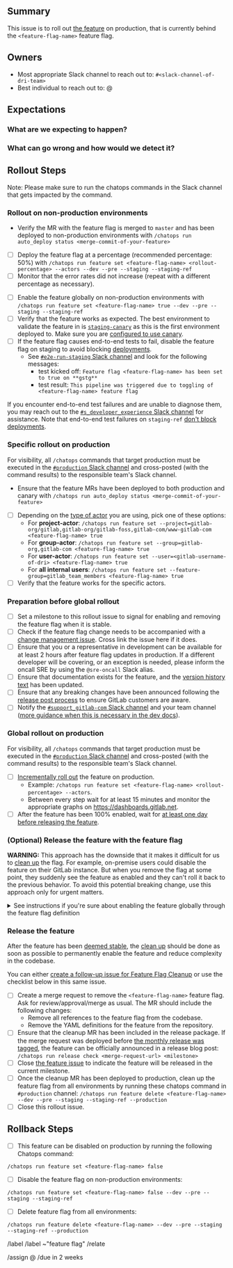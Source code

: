 <!-- Title suggestion: [FF] `<feature-flag-name>` -- <short description> -->

## Summary

This issue is to roll out [the feature](<feature-issue-link>) on production,
that is currently behind the `<feature-flag-name>` feature flag.

## Owners

- Most appropriate Slack channel to reach out to: `#<slack-channel-of-dri-team>`
- Best individual to reach out to: @<gitlab-username-of-dri>

## Expectations

### What are we expecting to happen?

<!-- Describe the expected outcome when rolling out this feature -->

### What can go wrong and how would we detect it?

<!-- Data loss, broken pages, stability/availability impact? -->

<!-- Which dashboards from https://dashboards.gitlab.net are most relevant? -->

## Rollout Steps

Note: Please make sure to run the chatops commands in the Slack channel that gets impacted by the command.

### Rollout on non-production environments

- Verify the MR with the feature flag is merged to `master` and has been deployed to non-production environments with `/chatops run auto_deploy status <merge-commit-of-your-feature>`
<!-- Delete Incremental roll out if it is not relevant to this deploy -->
- [ ] Deploy the feature flag at a percentage (recommended percentage: 50%) with `/chatops run feature set <feature-flag-name> <rollout-percentage> --actors --dev --pre --staging --staging-ref`
- [ ] Monitor that the error rates did not increase (repeat with a different percentage as necessary).
<!-- End of block for deletes -->
- [ ] Enable the feature globally on non-production environments with `/chatops run feature set <feature-flag-name> true --dev --pre --staging --staging-ref`
- [ ] Verify that the feature works as expected.
      The best environment to validate the feature in is [`staging-canary`](https://about.gitlab.com/handbook/engineering/infrastructure/environments/#staging-canary) as this is the first environment deployed to. Make sure you are [configured to use canary](https://next.gitlab.com/).
- [ ] If the feature flag causes end-to-end tests to fail, disable the feature flag on staging to avoid blocking [deployments](https://about.gitlab.com/handbook/engineering/deployments-and-releases/deployments/).
   - See [`#e2e-run-staging` Slack channel](https://gitlab.enterprise.slack.com/archives/CBS3YKMGD) and look for the following messages:
      - test kicked off: `Feature flag <feature-flag-name> has been set to true on **gstg**`
      - test result: `This pipeline was triggered due to toggling of <feature-flag-name> feature flag`

If you encounter end-to-end test failures and are unable to diagnose them, you may reach out to the [`#s_developer_experience` Slack channel](https://gitlab.enterprise.slack.com/archives/C07TWBRER7H) for assistance. Note that end-to-end test failures on `staging-ref` [don't block deployments](https://about.gitlab.com/handbook/engineering/infrastructure/environments/staging-ref/#how-to-use-staging-ref).

### Specific rollout on production

For visibility, all `/chatops` commands that target production must be executed in the [`#production` Slack channel](https://gitlab.slack.com/archives/C101F3796)
and cross-posted (with the command results) to the responsible team's Slack channel.

- Ensure that the feature MRs have been deployed to both production and canary with `/chatops run auto_deploy status <merge-commit-of-your-feature>`
- [ ] Depending on the [type of actor](https://docs.gitlab.com/ee/development/feature_flags/#feature-actors) you are using, pick one of these options:
  - For **project-actor**: `/chatops run feature set --project=gitlab-org/gitlab,gitlab-org/gitlab-foss,gitlab-com/www-gitlab-com <feature-flag-name> true`
  - For **group-actor**: `/chatops run feature set --group=gitlab-org,gitlab-com <feature-flag-name> true`
  - For **user-actor**: `/chatops run feature set --user=<gitlab-username-of-dri> <feature-flag-name> true`
  - For **all internal users**: `/chatops run feature set --feature-group=gitlab_team_members <feature-flag-name> true`
- [ ] Verify that the feature works for the specific actors.

### Preparation before global rollout

- [ ] Set a milestone to this rollout issue to signal for enabling and removing the feature flag when it is stable.
- [ ] Check if the feature flag change needs to be accompanied with a
  [change management issue](https://about.gitlab.com/handbook/engineering/infrastructure-platforms/change-management/#feature-flags-and-the-change-management-process).
  Cross link the issue here if it does.
- [ ] Ensure that you or a representative in development can be available for at least 2 hours after feature flag updates in production.
  If a different developer will be covering, or an exception is needed, please inform the oncall SRE by using the `@sre-oncall` Slack alias.
- [ ] Ensure that documentation exists for the feature, and the [version history text](https://docs.gitlab.com/development/documentation/feature_flags/#add-history-text) has been updated.
- [ ] Ensure that any breaking changes have been announced following the [release post process](https://about.gitlab.com/handbook/marketing/blog/release-posts/#deprecations-removals-and-breaking-changes) to ensure GitLab customers are aware.
- [ ] Notify the [`#support_gitlab-com` Slack channel](https://gitlab.slack.com/archives/C4XFU81LG) and your team channel ([more guidance when this is necessary in the dev docs](https://docs.gitlab.com/development/feature_flags/controls/#communicate-the-change)).

### Global rollout on production

For visibility, all `/chatops` commands that target production must be executed in the [`#production` Slack channel](https://gitlab.slack.com/archives/C101F3796)
and cross-posted (with the command results) to the responsible team's Slack channel.

- [ ] [Incrementally roll out](https://docs.gitlab.com/development/feature_flags/controls/#process) the feature on production.
  - Example: `/chatops run feature set <feature-flag-name> <rollout-percentage> --actors`.
  - Between every step wait for at least 15 minutes and monitor the appropriate graphs on https://dashboards.gitlab.net.
- [ ] After the feature has been 100% enabled, wait for [at least one day before releasing the feature](#release-the-feature).

### (Optional) Release the feature with the feature flag

**WARNING:** This approach has the downside that it makes it difficult for us to
[clean up](https://docs.gitlab.com/development/feature_flags/controls/#cleaning-up) the flag.
For example, on-premise users could disable the feature on their GitLab instance. But when you
remove the flag at some point, they suddenly see the feature as enabled and they can't roll it back
to the previous behavior. To avoid this potential breaking change, use this approach only for urgent
matters.

<details><summary>See instructions if you're sure about enabling the feature globally through the feature flag definition</summary>

If you're still unsure whether the feature is [deemed stable](https://about.gitlab.com/handbook/product-development-flow/feature-flag-lifecycle/#including-a-feature-behind-feature-flag-in-the-final-release)
but want to release it in the current milestone, you can change the default state of the feature flag to be enabled.
To do so, follow these steps:

- [ ] Create a merge request with the following changes.
    - [ ] If feature was enabled for various actors, ensure the feature has been enabled globally on production `/chatops run feature get <feature-flag-name>`. If the feature has not been globally enabled then enable the feature globally using: `/chatops run feature set <feature-flag-name> true`
    - [ ] Set the `default_enabled` attribute in [the feature flag definition](https://docs.gitlab.com/ee/development/feature_flags/#feature-flag-definition-and-validation) to `true`.
    - [ ] Decide [which changelog entry](https://docs.gitlab.com/ee/development/feature_flags/#changelog) is needed.
- [ ] Ensure that the default-enabling MR has been included in the release package.
      If the merge request was deployed before [the monthly release was tagged](https://about.gitlab.com/handbook/engineering/releases/#self-managed-releases-1),
      the feature can be officially announced in a release blog post: `/chatops run release check <merge-request-url> <milestone>`
- [ ] After the default-enabling MR has been deployed, clean up the feature flag from all environments by running these chatops command in the `#production` channel: `/chatops run feature delete <feature-flag-name> --dev --pre --staging --staging-ref --production`
- [ ] Close [the feature issue](<feature-issue-link>) to indicate the feature will be released in the current milestone.
- [ ] Set the next milestone to this rollout issue for scheduling [the flag removal](#release-the-feature).
- [ ] (Optional) You can [create a separate issue](https://gitlab.com/gitlab-org/gitlab/-/issues/new?issuable_template=Feature%20Flag%20Cleanup) for scheduling the steps below to [Release the feature](#release-the-feature).
    - [ ] Set the title to "[FF] `<feature-flag-name>` - Cleanup".
    - [ ] Execute the `/copy_metadata <this-rollout-issue-link>` quick action to copy the labels from this rollout issue.
    - [ ] Link this rollout issue as a related issue.
    - [ ] Close this rollout issue.

</details>

### Release the feature

After the feature has been [deemed stable](https://about.gitlab.com/handbook/product-development-flow/feature-flag-lifecycle/#including-a-feature-behind-feature-flag-in-the-final-release),
the [clean up](https://docs.gitlab.com/development/feature_flags/controls/#cleaning-up)
should be done as soon as possible to permanently enable the feature and reduce
complexity in the codebase.

You can either [create a follow-up issue for Feature Flag Cleanup](https://gitlab.com/gitlab-org/gitlab/-/issues/new?issuable_template=Feature%20Flag%20Cleanup)
or use the checklist below in this same issue.

<!-- The checklist here is to help stakeholders keep track of the feature flag status -->
- [ ] Create a merge request to remove the `<feature-flag-name>` feature flag. Ask for review/approval/merge as usual. The MR should include the following changes:
    - Remove all references to the feature flag from the codebase.
    - Remove the YAML definitions for the feature from the repository.
- [ ] Ensure that the cleanup MR has been included in the release package.
      If the merge request was deployed before [the monthly release was tagged](https://about.gitlab.com/handbook/engineering/releases/#self-managed-releases-1),
      the feature can be officially announced in a release blog post: `/chatops run release check <merge-request-url> <milestone>`
- [ ] Close [the feature issue](<feature-issue-link>) to indicate the feature will be released in the current milestone.
- [ ] Once the cleanup MR has been deployed to production, clean up the feature flag from all environments by running these chatops command in `#production` channel: `/chatops run feature delete <feature-flag-name> --dev --pre --staging --staging-ref --production`
- [ ] Close this rollout issue.

## Rollback Steps

- [ ] This feature can be disabled on production by running the following Chatops command:

```
/chatops run feature set <feature-flag-name> false
```

- [ ] Disable the feature flag on non-production environments:

```
/chatops run feature set <feature-flag-name> false --dev --pre --staging --staging-ref
```

- [ ] Delete feature flag from all environments:

```
/chatops run feature delete <feature-flag-name> --dev --pre --staging --staging-ref --production
```

/label <group-label>
/label ~"feature flag"
/relate <feature-issue-link>
<!-- Uncomment the appropriate type label
/label ~"type::feature" ~"feature::addition"
/label ~"type::maintenance"
/label ~"type::bug"
-->
/assign @<gitlab-username-of-dri>
/due in 2 weeks
